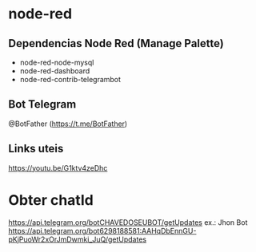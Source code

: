 # node-red

## Dependencias Node Red (Manage Palette)
- node-red-node-mysql
- node-red-dashboard
- node-red-contrib-telegrambot

## Bot Telegram
@BotFather (https://t.me/BotFather)

## Links uteis
https://youtu.be/G1ktv4zeDhc

# Obter chatId
https://api.telegram.org/botCHAVEDOSEUBOT/getUpdates
ex.: Jhon Bot
https://api.telegram.org/bot6298188581:AAHqDbEnnGU-pKjPuoWr2xOrJmDwmki_JuQ/getUpdates
